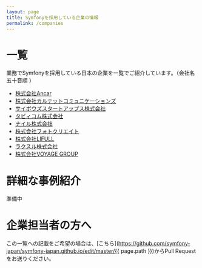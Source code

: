 ```yaml
---
layout: page
title: Symfonyを採用している企業の情報
permalink: /companies
---
```


# 一覧

業務でSymfonyを採用している日本の企業を一覧でご紹介しています。<span class="text-muted">（会社名五十音順 ）</span>

* [株式会社Ancar](http://ancar.co.jp/)
* [株式会社カルテットコミュニケーションズ](http://quartetcom.co.jp/recruit/engineer/)
* [サイボウズスタートアップス株式会社](https://cstap.com/)
* [タビィコム株式会社](https://tavii.co.jp/)
* [ナイル株式会社](http://nyle.co.jp/)
* [株式会社フォトクリエイト](https://www.photocreate.co.jp/)
* [株式会社LIFULL](https://lifull.com/)
* [ラクスル株式会社](https://corp.raksul.com/)
* [株式会社VOYAGE GROUP](https://voyagegroup.com/)

# 詳細な事例紹介

準備中

# 企業担当者の方へ

この一覧への記載をご希望の場合は、[こちら](https://github.com/symfony-japan/symfony-japan.github.io/edit/master/{{ page.path }})からPull Requestをお送りください。
